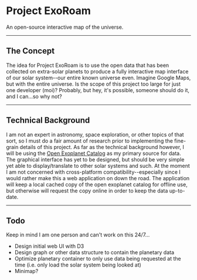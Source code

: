 # Project ExoRoam
An open-source interactive map of the universe.

---

## The Concept
The idea for Project ExoRoam is to use the open data that has been collected on extra-solar 
planets to produce a fully interactive map interface of our solar system--our entire known 
universe even. Imagine Google Maps, but with the entire universe. Is the scope of this 
project too large for just one developer (moi)? Probably, but hey, it's possible, someone should 
do it, and I can...so why not? 

---

## Technical Background
I am not an expert in astronomy, space exploration, or other topics of that sort, so I must 
do a fair amount of research prior to implementing the fine-grain details of this project. 
As far as the technical background however, I will be using the 
[Open Exoplanet Catalog](https://github.com/OpenExoplanetCatalogue/open_exoplanet_catalogue) 
as my primary source for data. The graphical interface has yet to be designed, but should 
be very simple yet able to display/translate to other solar systems and such. At the moment 
I am not concerned with cross-platform compatibility--especially since I would rather make 
this a web application on down the road. The application will keep a local cached copy of the 
open exoplanet catalog for offline use, but otherwise will request the copy online in order 
to keep the data up-to-date.

---

## Todo
Keep in mind I am one person and can't work on this 24/7...
* Design initial web UI with D3
* Design graph or other data structure to contain the planetary data
* Optimize planetary container to only use data being requested at the time (i.e. only 
load the solar system being looked at)
* Minimap? 